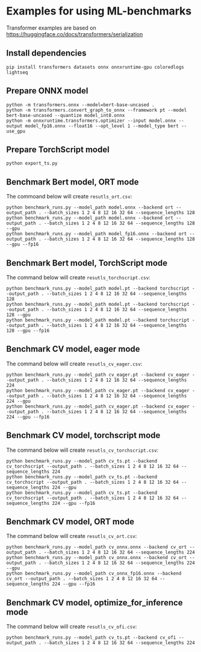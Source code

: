 # Examples for using ML-benchmarks
Transformer examples are based on https://huggingface.co/docs/transformers/serialization

## Install dependencies

    pip install transformers datasets onnx onnxruntime-gpu coloredlogs lightseq

## Prepare ONNX model

    python -m transformers.onnx --model=bert-base-uncased .
    python -m transformers.convert_graph_to_onnx --framework pt --model bert-base-uncased --quantize model_int8.onnx
    python -m onnxruntime.transformers.optimizer --input model.onnx --output model_fp16.onnx --float16 --opt_level 1 --model_type bert --use_gpu

## Prepare TorchScript model

    python export_ts.py

## Benchmark Bert model, ORT mode
The commoand below will create `resutls_ort.csv`:

    python benchmark_runs.py --model_path model.onnx --backend ort --output_path . --batch_sizes 1 2 4 8 12 16 32 64 --sequence_lengths 128
    python benchmark_runs.py --model_path model.onnx --backend ort --output_path . --batch_sizes 1 2 4 8 12 16 32 64 --sequence_lengths 128 --gpu
    python benchmark_runs.py --model_path model_fp16.onnx --backend ort --output_path . --batch_sizes 1 2 4 8 12 16 32 64 --sequence_lengths 128 --gpu --fp16

## Benchmark Bert model, TorchScript mode
The command below will create `resutls_torchscript.csv`:

    python benchmark_runs.py --model_path model.pt --backend torchscript --output_path . --batch_sizes 1 2 4 8 12 16 32 64 --sequence_lengths 128
    python benchmark_runs.py --model_path model.pt --backend torchscript --output_path . --batch_sizes 1 2 4 8 12 16 32 64 --sequence_lengths 128 --gpu
    python benchmark_runs.py --model_path model.pt --backend torchscript --output_path . --batch_sizes 1 2 4 8 12 16 32 64 --sequence_lengths 128 --gpu --fp16

## Benchmark CV model, eager mode
The command below will create `resutls_cv_eager.csv`:

    python benchmark_runs.py --model_path cv_eager.pt --backend cv_eager --output_path . --batch_sizes 1 2 4 8 12 16 32 64 --sequence_lengths 224
    python benchmark_runs.py --model_path cv_eager.pt --backend cv_eager --output_path . --batch_sizes 1 2 4 8 12 16 32 64 --sequence_lengths 224 --gpu
    python benchmark_runs.py --model_path cv_eager.pt --backend cv_eager --output_path . --batch_sizes 1 2 4 8 12 16 32 64 --sequence_lengths 224 --gpu --fp16

## Benchmark CV model, torchscript mode
The command below will create `resutls_cv_torchscript.csv`:

    python benchmark_runs.py --model_path cv_ts.pt --backend cv_torchscript --output_path . --batch_sizes 1 2 4 8 12 16 32 64 --sequence_lengths 224
    python benchmark_runs.py --model_path cv_ts.pt --backend cv_torchscript --output_path . --batch_sizes 1 2 4 8 12 16 32 64 --sequence_lengths 224 --gpu
    python benchmark_runs.py --model_path cv_ts.pt --backend cv_torchscript --output_path . --batch_sizes 1 2 4 8 12 16 32 64 --sequence_lengths 224 --gpu --fp16

## Benchmark CV model, ORT mode
The command below will create `resutls_cv_ort.csv`:

    python benchmark_runs.py --model_path cv_onnx.onnx --backend cv_ort --output_path . --batch_sizes 1 2 4 8 12 16 32 64 --sequence_lengths 224
    python benchmark_runs.py --model_path cv_onnx.onnx --backend cv_ort --output_path . --batch_sizes 1 2 4 8 12 16 32 64 --sequence_lengths 224 --gpu
    python benchmark_runs.py --model_path cv_onnx_fp16.onnx --backend cv_ort --output_path . --batch_sizes 1 2 4 8 12 16 32 64 --sequence_lengths 224 --gpu --fp16

## Benchmark CV model, optimize_for_inference mode
The command below will create `resutls_cv_ofi.csv`:

    python benchmark_runs.py --model_path cv_ts.pt --backend cv_ofi --output_path . --batch_sizes 1 2 4 8 12 16 32 64 --sequence_lengths 224

